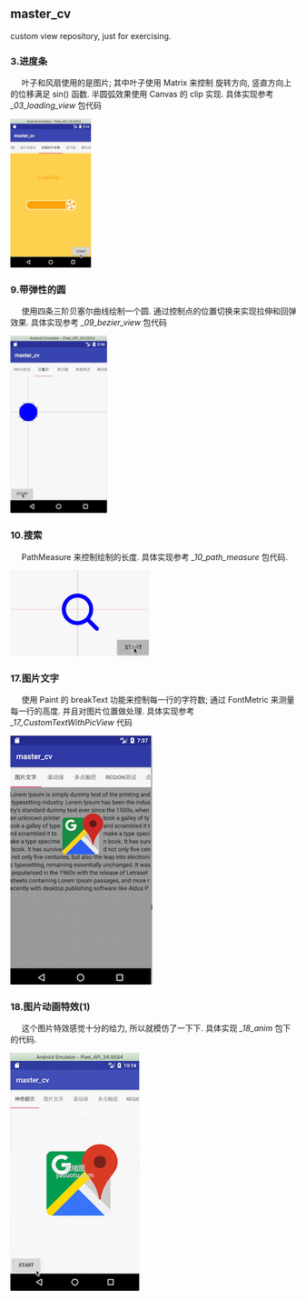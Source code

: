 ## master_cv
custom view repository, just for exercising.

### 3.进度条

&nbsp;&nbsp;&nbsp;&nbsp; 叶子和风扇使用的是图片; 其中叶子使用 Matrix 来控制 旋转方向, 竖直方向上的位移满足 sin() 函数.  半圆弧效果使用 Canvas 的 clip 实现. 具体实现参考 *_03_loading_view* 包代码

![](https://github.com/tanhuang01/master_cv/blob/master/pic/_03_loading.gif)

### 9.带弹性的圆

&nbsp;&nbsp;&nbsp;&nbsp; 使用四条三阶贝塞尔曲线绘制一个圆. 通过控制点的位置切换来实现拉伸和回弹效果. 具体实现参考 *_09_bezier_view* 包代码

![](https://github.com/tanhuang01/master_cv/blob/master/pic/_09_bezier.gif)

### 10.搜索

&nbsp;&nbsp;&nbsp;&nbsp; PathMeasure 来控制绘制的长度. 具体实现参考 *_10_path_measure* 包代码.

![](https://github.com/tanhuang01/master_cv/blob/master/pic/_10_path_measure.gif)

### 17.图片文字

&nbsp;&nbsp;&nbsp;&nbsp; 使用 Paint 的 breakText 功能来控制每一行的字符数; 通过 FontMetric 来测量每一行的高度. 并且对图片位置做处理. 具体实现参考 *_17_CustomTextWithPicView* 代码

![](https://github.com/tanhuang01/master_cv/blob/master/pic/_17_text_pic.png)

### 18.图片动画特效(1)

&nbsp;&nbsp;&nbsp;&nbsp; 这个图片特效感觉十分的给力, 所以就模仿了一下下. 具体实现 *_18_anim* 包下的代码.

![](https://github.com/tanhuang01/master_cv/blob/master/pic/_18_map_anim.gif)